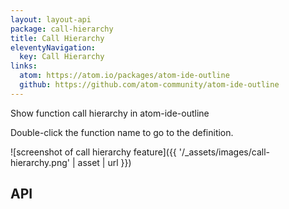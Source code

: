 ```yaml
---
layout: layout-api
package: call-hierarchy
title: Call Hierarchy
eleventyNavigation:
  key: Call Hierarchy
links:
  atom: https://atom.io/packages/atom-ide-outline
  github: https://github.com/atom-community/atom-ide-outline
---
```


Show function call hierarchy in atom-ide-outline

Double-click the function name to go to the definition.

![screenshot of call hierarchy feature]({{ '/_assets/images/call-hierarchy.png' | asset | url }})

## API
